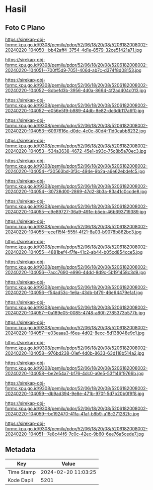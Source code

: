 # Hasil

## Foto C Plano

https://sirekap-obj-formc.kpu.go.id/9308/pemilu/pdpr/52/06/18/20/08/5206182008002-20240220-104050--bb42aff4-3754-4d1e-8579-32ce51421a71.jpg

https://sirekap-obj-formc.kpu.go.id/9308/pemilu/pdpr/52/06/18/20/08/5206182008002-20240220-104051--700ff5d9-7051-406d-ab7c-d374f8d08153.jpg

https://sirekap-obj-formc.kpu.go.id/9308/pemilu/pdpr/52/06/18/20/08/5206182008002-20240220-104052--8dbefd3b-3956-4d0a-8664-4f2ad404c013.jpg

https://sirekap-obj-formc.kpu.go.id/9308/pemilu/pdpr/52/06/18/20/08/5206182008002-20240220-104052--e056e5f9-b989-44db-8e82-dc6db117a6f0.jpg

https://sirekap-obj-formc.kpu.go.id/9308/pemilu/pdpr/52/06/18/20/08/5206182008002-20240220-104053--6097616e-d0dc-4c0c-80d4-11d0cabb8232.jpg

https://sirekap-obj-formc.kpu.go.id/9308/pemilu/pdpr/52/06/18/20/08/5206182008002-20240220-104053--534a3638-4672-45e1-b93c-75c8b5a70ec3.jpg

https://sirekap-obj-formc.kpu.go.id/9308/pemilu/pdpr/52/06/18/20/08/5206182008002-20240220-104054--f30563bd-3f3c-494e-9b2a-a6e62ebdefc5.jpg

https://sirekap-obj-formc.kpu.go.id/9308/pemilu/pdpr/52/06/18/20/08/5206182008002-20240220-104054--30738d00-2869-47d2-8b3a-83a41c0ccde8.jpg

https://sirekap-obj-formc.kpu.go.id/9308/pemilu/pdpr/52/06/18/20/08/5206182008002-20240220-104055--c9e89727-36a9-491e-b5eb-46b693719389.jpg

https://sirekap-obj-formc.kpu.go.id/9308/pemilu/pdpr/52/06/18/20/08/5206182008002-20240220-104055--ecef15f4-555f-4f21-8a03-b9078b862bc3.jpg

https://sirekap-obj-formc.kpu.go.id/9308/pemilu/pdpr/52/06/18/20/08/5206182008002-20240220-104055--4881bef4-f7fe-41c2-ab44-b05cd854cce5.jpg

https://sirekap-obj-formc.kpu.go.id/9308/pemilu/pdpr/52/06/18/20/08/5206182008002-20240220-104056--7acc7690-e996-44dd-8d9c-5b191458c3d9.jpg

https://sirekap-obj-formc.kpu.go.id/9308/pemilu/pdpr/52/06/18/20/08/5206182008002-20240220-104056--f54ad53c-1e6a-43db-bf79-46e64479e1af.jpg

https://sirekap-obj-formc.kpu.go.id/9308/pemilu/pdpr/52/06/18/20/08/5206182008002-20240220-104057--0a189e05-0085-4748-a80f-2785373b577b.jpg

https://sirekap-obj-formc.kpu.go.id/9308/pemilu/pdpr/52/06/18/20/08/5206182008002-20240220-104057--e03eaaa3-f6ea-4d02-8ecc-5d138048e9c1.jpg

https://sirekap-obj-formc.kpu.go.id/9308/pemilu/pdpr/52/06/18/20/08/5206182008002-20240220-104058--976bd238-01ef-4d0b-8633-63d118b514a2.jpg

https://sirekap-obj-formc.kpu.go.id/9308/pemilu/pdpr/52/06/18/20/08/5206182008002-20240220-104058--be2e54a7-bf76-4dc0-a0e5-53f146f9766b.jpg

https://sirekap-obj-formc.kpu.go.id/9308/pemilu/pdpr/52/06/18/20/08/5206182008002-20240220-104059--db9ad394-9e8e-471b-970f-5d7b20b0f9f8.jpg

https://sirekap-obj-formc.kpu.go.id/9308/pemilu/pdpr/52/06/18/20/08/5206182008002-20240220-104059--bc192470-41fa-41af-b8b9-a18c271282fc.jpg

https://sirekap-obj-formc.kpu.go.id/9308/pemilu/pdpr/52/06/18/20/08/5206182008002-20240220-104051--7e8c44f6-7c0c-42ec-9b60-6ee76a5cede7.jpg


## Metadata

| Key        | Value               |
| ---------- | ------------------- |
| Time Stamp | 2024-02-20 11:03:25 |
| Kode Dapil | 5201                |



